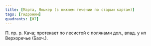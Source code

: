 ```yaml
---
title: [Марта, Яныкер (в нижнем течении по старым картам)]
tags: [гидроним]
quadrants: [Ж7]
---
```


П. пр. р. Кача; протекает по лесистой с полянами дол., впад. у нп Верхоречье
(Бахч.).
